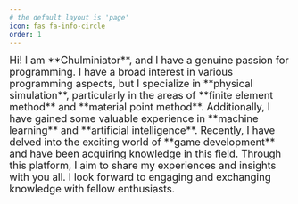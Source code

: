 ```yaml
---
# the default layout is 'page'
icon: fas fa-info-circle
order: 1
---
```

<span style="font-size:18px;">
Hi! I am **Chulminiator**, and I have a genuine passion for programming. I have a broad interest in various programming aspects, but I specialize in **physical simulation**, particularly in the areas of **finite element method** and **material point method**. Additionally, I have gained some valuable experience in **machine learning** and **artificial intelligence**. Recently, I have delved into the exciting world of **game development** and have been acquiring knowledge in this field. Through this platform, I aim to share my experiences and insights with you all. I look forward to engaging and exchanging knowledge with fellow enthusiasts.
</span>

